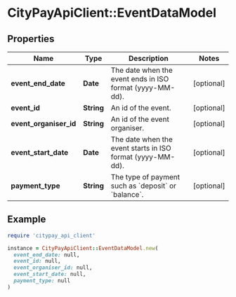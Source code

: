 # CityPayApiClient::EventDataModel

## Properties

| Name | Type | Description | Notes |
| ---- | ---- | ----------- | ----- |
| **event_end_date** | **Date** | The date when the event ends in ISO format (yyyy-MM-dd). | [optional] |
| **event_id** | **String** | An id of the event. | [optional] |
| **event_organiser_id** | **String** | An id of the event organiser. | [optional] |
| **event_start_date** | **Date** | The date when the event starts in ISO format (yyyy-MM-dd). | [optional] |
| **payment_type** | **String** | The type of payment such as &#x60;deposit&#x60; or &#x60;balance&#x60;. | [optional] |

## Example

```ruby
require 'citypay_api_client'

instance = CityPayApiClient::EventDataModel.new(
  event_end_date: null,
  event_id: null,
  event_organiser_id: null,
  event_start_date: null,
  payment_type: null
)
```

